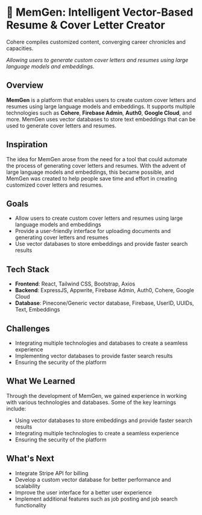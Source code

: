 # 🤖 MemGen: Intelligent Vector-Based Resume & Cover Letter Creator

Cohere compiles customized content, converging career chronicles and capacities.

_Allowing users to generate custom cover letters and resumes using large language models and embeddings._

## Overview
**MemGen** is a platform that enables users to create custom cover letters and resumes using large language models and embeddings. It supports multiple technologies such as **Cohere**, **Firebase Admin**, **Auth0**, **Google Cloud**, and more. MemGen uses vector databases to store text embeddings that can be used to generate cover letters and resumes. 

## Inspiration
The idea for MemGen arose from the need for a tool that could automate the process of generating cover letters and resumes. With the advent of large language models and embeddings, this became possible, and MemGen was created to help people save time and effort in creating customized cover letters and resumes.

## Goals
- Allow users to create custom cover letters and resumes using large language models and embeddings
- Provide a user-friendly interface for uploading documents and generating cover letters and resumes
- Use vector databases to store embeddings and provide faster search results

## Tech Stack
- **Frontend**: React, Tailwind CSS, Bootstrap, Axios
- **Backend**: ExpressJS, Appwrite, Firebase Admin, Auth0, Cohere, Google Cloud
- **Database**: Pinecone/Generic vector database, Firebase, UserID, UUIDs, Text, Embeddings

## Challenges
- Integrating multiple technologies and databases to create a seamless experience
- Implementing vector databases to provide faster search results
- Ensuring the security of the platform

## What We Learned
Through the development of MemGen, we gained experience in working with various technologies and databases. Some of the key learnings include:
- Using vector databases to store embeddings and provide faster search results
- Integrating multiple technologies to create a seamless experience
- Ensuring the security of the platform

## What's Next
- Integrate Stripe API for billing
- Develop a custom vector database for better performance and scalability
- Improve the user interface for a better user experience
- Implement additional features such as job posting and job search functionality